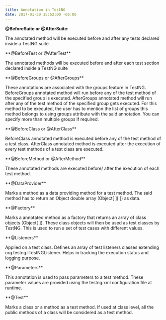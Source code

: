 ```yaml
---
title: Annotation in TestNG
date: 2017-01-30 15:53:00 -05:00
---
```


**@BeforeSuite or @AfterSuite:**
<p>The annotated method will be executed before and after any tests declared inside a TestNG suite.</p>
**@BeforeTest or @AfterTest**
<p>The annotated methods will be executed before and after each test section declared inside a TestNG suite</p>
**@BeforeGroups or @AfterGroups**
<p>These annotations are associated with the groups feature in TestNG. BeforeGroups annotated method will run before any of the test method of the specified group is executed. AfterGroups annotated method will run after any of the test method of the specified group gets executed. For this method to be executed, the user has to mention the list of groups this method belongs to using groups attribute with the said annotation. You can specify more than multiple groups if required.</p>
**@BeforeClass or @AfterClass**
<p>BeforeClass annotated method is executed before any of the test method of a test class. AfterClass annotated method is executed after the execution of every test methods of a test class are executed.</p>
**@BeforeMethod or @AfterMethod**
<p>These annotated methods are executed before/ after the execution of each test method.</p>
**@DataProvider**
<p>Marks a method as a data providing method for a test method. The said method has to return an Object double array (Object[ ][ ]) as data.</p>
**@Factory**
<p> Marks a annotated method as a factory that returns an array of class objects (Object[ ]). These class objects will then be used as test classes by TestNG. This is used to run a set of test cases with different values.</P>
**@Listeners**
<p> Applied on a test class. Defines an array of test listeners classes extending org.testng.ITestNGListener. Helps in tracking the execution status and logging purpose.</p>
**@Parameters**
<p> This annotation is used to pass parameters to a test method. These parameter values are provided using the testng.xml configuration file at runtime.</p>
**@Test**
<p> Marks a class or a method as a test method. If used at class level, all the public methods of a class will be considered as a test method. </p>
  
    

  